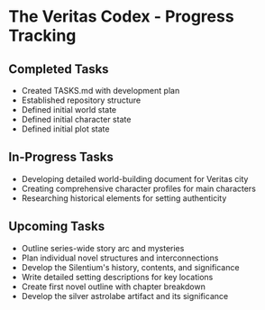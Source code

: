 # The Veritas Codex - Progress Tracking

## Completed Tasks
- Created TASKS.md with development plan
- Established repository structure
- Defined initial world state
- Defined initial character state
- Defined initial plot state

## In-Progress Tasks
- Developing detailed world-building document for Veritas city
- Creating comprehensive character profiles for main characters
- Researching historical elements for setting authenticity

## Upcoming Tasks
- Outline series-wide story arc and mysteries
- Plan individual novel structures and interconnections
- Develop the Silentium's history, contents, and significance
- Write detailed setting descriptions for key locations
- Create first novel outline with chapter breakdown
- Develop the silver astrolabe artifact and its significance
